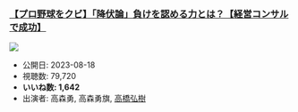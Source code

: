 ### [【プロ野球をクビ】「降伏論」負けを認める力とは？【経営コンサルで成功】](https://www.youtube.com/watch?v=1a-m_uixR6I)
[![](https://img.youtube.com/vi/1a-m_uixR6I/sddefault.jpg)](https://www.youtube.com/watch?v=1a-m_uixR6I)
-   公開日: 2023-08-18
-   視聴数: 79,720
-   **いいね数: 1,642**
-   出演者: 高森勇, 高森勇旗, [高橋弘樹](/rehacq_fan/people/高橋弘樹 "wikilink")

